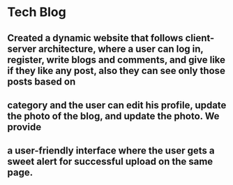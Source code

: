 # Tech Blog

## Created a dynamic website that follows client-server architecture, where a user can log in, register, write blogs and comments, and give like if they like any post, also they can see only those posts based on 
## category and the user can edit his profile, update the photo of the blog, and update the photo. We provide 
## a user-friendly interface where the user gets a sweet alert for successful upload on the same page. 


